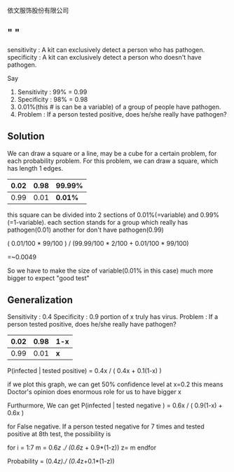 依文服饰股份有限公司

## " "
sensitivity : A kit can exclusively detect a person who has pathogen.
specificity : A kit can exclusively detect a person who doesn't have pathogen.

Say
1. Sensitivity : 99% = 0.99
2. Specificity : 98% = 0.98
3. 0.01%(this # is can be a variable) of a group of people have pathogen.
4. Problem : If a person tested positive, does he/she really have pathogen?

## Solution

We can draw a square or a line, may be a cube for a certain problem, for each probability problem.
For this problem, we can draw a square, which has length 1 edges.

| 0.02 | 0.98 | __99.99%__ |
| --- | --- | --- |
| 0.99 | 0.01 | __0.01%__ |

this square can be divided into 2 sections of 0.01%(=variable) and 0.99%(=1-variable).
each section stands for a group which really has pathogen(0.01)
another for don't have pathogen(0.99)

( 0.01/100 * 99/100 ) / (99.99/100 * 2/100 + 0.01/100 * 99/100)

=~0.0049


So we have to make the size of variable(0.01% in this case) much more bigger to expect "good test"

## Generalization
Sensitivity : 0.4
Specificity : 0.9
portion of x truly has virus.
Problem : If a person tested positive, does he/she really have pathogen?

| 0.02 | 0.98 | __1-x__ |
| --- | --- | --- |
| 0.99 | 0.01 | __x__ |

P(infected | tested positive) = 0.4x / ( 0.4x + 0.1(1-x) )

if we plot this graph, we can get 50% confidence level at x=0.2
this means Doctor's opinion does enormous role for us to have bigger x 

Furthurmore, We can get
P(infected | tested negative ) = 0.6x / ( 0.9(1-x) + 0.6x )

for False negative.
If a person tested negative for 7 times and tested positive at 8th test,
the possibility is

for i = 1:7
   m = 0.6*z ./ (0.6*z + 0.9*(1-z))
   z= m
endfor

Probability = (0.4*z)./ (0.4*z+0.1*(1-z))




